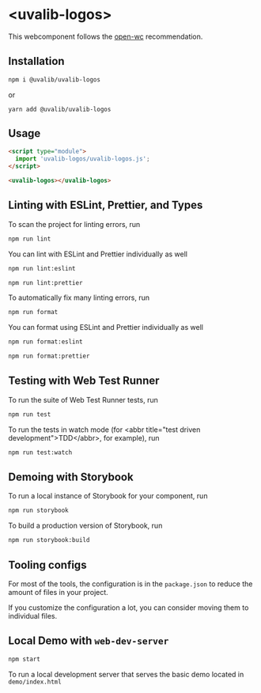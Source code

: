 # \<uvalib-logos>

This webcomponent follows the [open-wc](https://github.com/open-wc/open-wc) recommendation.

## Installation

```bash
npm i @uvalib/uvalib-logos
```

or

```
yarn add @uvalib/uvalib-logos
```

## Usage

```html
<script type="module">
  import 'uvalib-logos/uvalib-logos.js';
</script>

<uvalib-logos></uvalib-logos>
```

## Linting with ESLint, Prettier, and Types

To scan the project for linting errors, run

```bash
npm run lint
```

You can lint with ESLint and Prettier individually as well

```bash
npm run lint:eslint
```

```bash
npm run lint:prettier
```

To automatically fix many linting errors, run

```bash
npm run format
```

You can format using ESLint and Prettier individually as well

```bash
npm run format:eslint
```

```bash
npm run format:prettier
```

## Testing with Web Test Runner

To run the suite of Web Test Runner tests, run

```bash
npm run test
```

To run the tests in watch mode (for &lt;abbr title=&#34;test driven development&#34;&gt;TDD&lt;/abbr&gt;, for example), run

```bash
npm run test:watch
```

## Demoing with Storybook

To run a local instance of Storybook for your component, run

```bash
npm run storybook
```

To build a production version of Storybook, run

```bash
npm run storybook:build
```

## Tooling configs

For most of the tools, the configuration is in the `package.json` to reduce the amount of files in your project.

If you customize the configuration a lot, you can consider moving them to individual files.

## Local Demo with `web-dev-server`

```bash
npm start
```

To run a local development server that serves the basic demo located in `demo/index.html`
